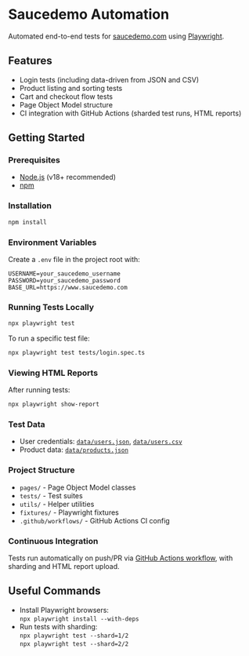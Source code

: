 # Saucedemo Automation

Automated end-to-end tests for [saucedemo.com](https://www.saucedemo.com) using [Playwright](https://playwright.dev/).

## Features

- Login tests (including data-driven from JSON and CSV)
- Product listing and sorting tests
- Cart and checkout flow tests
- Page Object Model structure
- CI integration with GitHub Actions (sharded test runs, HTML reports)

## Getting Started

### Prerequisites

- [Node.js](https://nodejs.org/) (v18+ recommended)
- [npm](https://www.npmjs.com/)

### Installation

```sh
npm install
```

### Environment Variables

Create a `.env` file in the project root with:

```
USERNAME=your_saucedemo_username
PASSWORD=your_saucedemo_password
BASE_URL=https://www.saucedemo.com
```

### Running Tests Locally

```sh
npx playwright test
```

To run a specific test file:

```sh
npx playwright test tests/login.spec.ts
```

### Viewing HTML Reports

After running tests:

```sh
npx playwright show-report
```

### Test Data

- User credentials: [`data/users.json`](data/users.json), [`data/users.csv`](data/users.csv)
- Product data: [`data/products.json`](data/products.json)

### Project Structure

- `pages/` - Page Object Model classes
- `tests/` - Test suites
- `utils/` - Helper utilities
- `fixtures/` - Playwright fixtures
- `.github/workflows/` - GitHub Actions CI config

### Continuous Integration

Tests run automatically on push/PR via [GitHub Actions workflow](.github/workflows/playwright.yml), with sharding and HTML report upload.

## Useful Commands

- Install Playwright browsers:  
  `npx playwright install --with-deps`
- Run tests with sharding:  
  `npx playwright test --shard=1/2`  
  `npx playwright test --shard=2/2`
